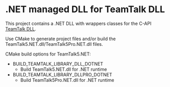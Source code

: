 # .NET managed DLL for TeamTalk DLL

This project contains a .NET DLL with wrappers classes for the C-API
[TeamTalk DLL](../TeamTalk_DLL).

Use CMake to generate project files and/or build the
TeamTalk5.NET.dll/TeamTalk5Pro.NET.dll files.

CMake build options for TeamTalk5.NET:

* BUILD_TEAMTALK_LIBRARY_DLL_DOTNET
  * Build TeamTalk5.NET.dll for .NET runtime
* BUILD_TEAMTALK_LIBRARY_DLLPRO_DOTNET
  * Build TeamTalk5Pro.NET.dll for .NET runtime

